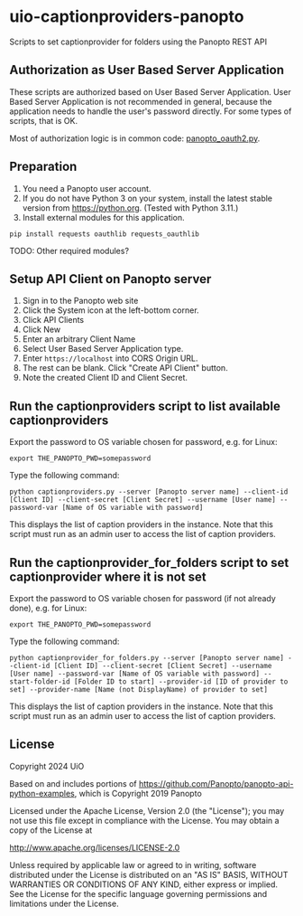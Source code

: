 # uio-captionproviders-panopto

Scripts to set captionprovider for folders using the Panopto REST API

## Authorization as User Based Server Application
These scripts are authorized based on User Based Server Application. User Based Server Application is not recommended in general, because the application needs to handle the user's password directly. For some types of scripts, that is OK.

Most of authorization logic is in common code: [panopto_oauth2.py](common/panopto_oauth2.py).

## Preparation
1. You need a Panopto user account.
2. If you do not have Python 3 on your system, install the latest stable version from https://python.org. (Tested with Python 3.11.)
3. Install external modules for this application.
```
pip install requests oauthlib requests_oauthlib
```
TODO: Other required modules?

## Setup API Client on Panopto server
1. Sign in to the Panopto web site
2. Click the System icon at the left-bottom corner.
3. Click API Clients
4. Click New
5. Enter an arbitrary Client Name
6. Select User Based Server Application type.
7. Enter ```https://localhost``` into CORS Origin URL.
8. The rest can be blank. Click "Create API Client" button.
9. Note the created Client ID and Client Secret.

## Run the captionproviders script to list available captionproviders

Export the password to OS variable chosen for password, e.g. for Linux:

```
export THE_PANOPTO_PWD=somepassword
```

Type the following command:

```
python captionproviders.py --server [Panopto server name] --client-id [Client ID] --client-secret [Client Secret] --username [User name] --password-var [Name of OS variable with password]

```
This displays the list of caption providers in the instance. 
Note that this script must run as an admin user to access the list of caption providers.

## Run the captionprovider_for_folders script to set captionprovider where it is not set

Export the password to OS variable chosen for password (if not already done), e.g. for Linux:

```
export THE_PANOPTO_PWD=somepassword
```

Type the following command:

```
python captionprovider_for_folders.py --server [Panopto server name] --client-id [Client ID] --client-secret [Client Secret] --username [User name] --password-var [Name of OS variable with password] --start-folder-id [Folder ID to start] --provider-id [ID of provider to set] --provider-name [Name (not DisplayName) of provider to set]
```
This displays the list of caption providers in the instance. 
Note that this script must run as an admin user to access the list of caption providers.


## License
Copyright 2024 UiO

Based on and includes portions of https://github.com/Panopto/panopto-api-python-examples,  which is Copyright 2019 Panopto

Licensed under the Apache License, Version 2.0 (the "License");
you may not use this file except in compliance with the License.
You may obtain a copy of the License at

http://www.apache.org/licenses/LICENSE-2.0

Unless required by applicable law or agreed to in writing, software
distributed under the License is distributed on an "AS IS" BASIS,
WITHOUT WARRANTIES OR CONDITIONS OF ANY KIND, either express or implied.
See the License for the specific language governing permissions and
limitations under the License.

